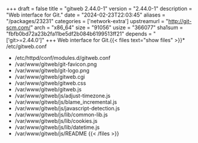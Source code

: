 +++
draft = false
title = "gitweb 2.44.0-1"
version = "2.44.0-1"
description = "Web interface for Git."
date = "2024-02-23T22:03:45"
aliases = "/packages/23231"
categories = ['network-extra']
upstreamurl = "http://git-scm.com/"
arch = "x86_64"
size = "91056"
usize = "366077"
sha1sum = "fbfb0bd72a23b2fa11be5df2b084b6199513ff21"
depends = "['git>=2.44.0']"
+++
Web interface for Git.{{< files text="show files" >}}* /etc/gitweb.conf
* /etc/httpd/conf/modules.d/gitweb.conf
* /var/www/gitweb/git-favicon.png
* /var/www/gitweb/git-logo.png
* /var/www/gitweb/gitweb.cgi
* /var/www/gitweb/gitweb.css
* /var/www/gitweb/gitweb.js
* /var/www/gitweb/js/adjust-timezone.js
* /var/www/gitweb/js/blame_incremental.js
* /var/www/gitweb/js/javascript-detection.js
* /var/www/gitweb/js/lib/common-lib.js
* /var/www/gitweb/js/lib/cookies.js
* /var/www/gitweb/js/lib/datetime.js
* /var/www/gitweb/js/README
{{< /files >}}